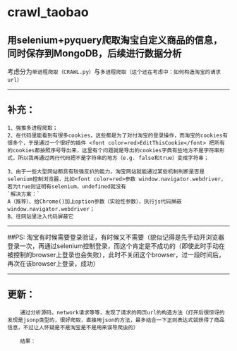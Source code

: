 # crawl_taobao
用selenium+pyquery爬取淘宝自定义商品的信息，同时保存到MongoDB，后续进行数据分析<br>
-------

考虑分为`单进程爬取（CRAWL.py）`与`多进程爬取（这个还在考虑中：如何构造淘宝的请求url）`

************

## 补充：
    1、强推多进程爬取；
    2、在代码里能看到有很多cookies，这些都是为了对付淘宝的登录操作，而淘宝的cookies有很多个，于是通过一个很好的插件 <font color=red>EditThisCookie</font> 把所有的cookies都按照序号导出来，这里有个问题就是导出的cookies字典有些地方不是字符串形式，所以我再通过两行代码把不是字符串的地方（e.g. false和true）变成字符串；

    3、由于一些大型网站都具有较强反扒的能力，淘宝网站就能通过某些机制判断是否是selenium控制浏览器，比如<font color=red>参数 window.navigator.webdriver，若为true则证明有selenium，undefined就没有
    `解决方案：` 
    A（推荐）、给Chrome()加上option参数（实验性参数），执行js代码屏蔽window.navigator.webdriver；
    B、往网站里注入代码屏蔽它
    
    
**********
##PS:
淘宝有时候需要登录验证，有时候又不需要（貌似记得是先手动开浏览器登录一次，再通过selenium控制登录，而这个肯定是不成功的（即使此时手动在被控制的browser上登录也会失败），此时不关闭这个browser，过一段时间后，再次在该browser上登录，成功）

***************

## 更新：
        通过分析源码，network请求等等，发现了请求的网页url的构造方法（打开后很惊讶的发现是jsonp类型的，很好爬取，直接用json的方法，最多结合一下正则表达式就获得了商品信息，不过让人怀疑是不是淘宝是不是用来误导爬虫的）
        
        结果：
        
